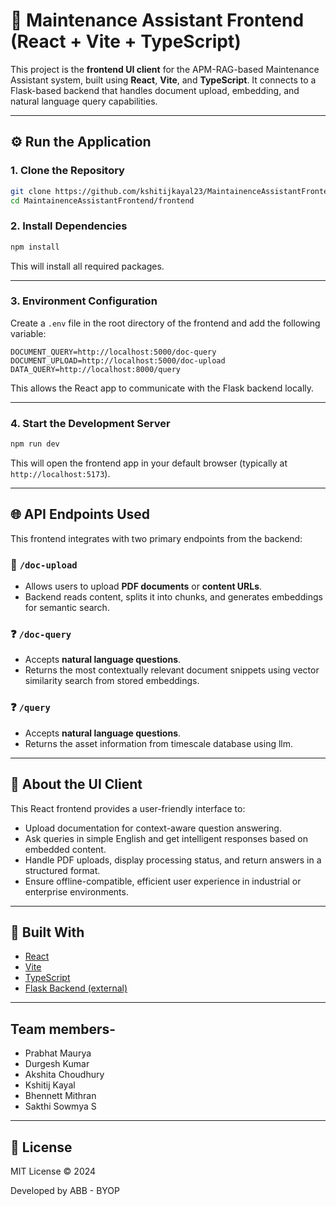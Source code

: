 # 🧠 Maintenance Assistant Frontend (React + Vite + TypeScript)

This project is the **frontend UI client** for the APM-RAG-based Maintenance Assistant system, built using **React**, **Vite**, and **TypeScript**. It connects to a Flask-based backend that handles document upload, embedding, and natural language query capabilities.

---

## ⚙️ Run the Application

### 1. Clone the Repository

```bash
git clone https://github.com/kshitijkayal23/MaintainenceAssistantFrontend
cd MaintainenceAssistantFrontend/frontend
```

### 2. Install Dependencies

```bash
npm install
```

This will install all required packages.

---

### 3. Environment Configuration

Create a `.env` file in the root directory of the frontend and add the following variable:

```env
DOCUMENT_QUERY=http://localhost:5000/doc-query 
DOCUMENT_UPLOAD=http://localhost:5000/doc-upload 
DATA_QUERY=http://localhost:8000/query
```

This allows the React app to communicate with the Flask backend locally.

---

### 4. Start the Development Server

```bash
npm run dev
```

This will open the frontend app in your default browser (typically at `http://localhost:5173`).

---

## 🌐 API Endpoints Used

This frontend integrates with two primary endpoints from the backend:

### 📄 `/doc-upload`

- Allows users to upload **PDF documents** or **content URLs**.
- Backend reads content, splits it into chunks, and generates embeddings for semantic search.

### ❓ `/doc-query`

- Accepts **natural language questions**.
- Returns the most contextually relevant document snippets using vector similarity search from stored embeddings.

### ❓ `/query`

- Accepts **natural language questions**.
- Returns the asset information from timescale database using llm.

---

## 🧹 About the UI Client

This React frontend provides a user-friendly interface to:

- Upload documentation for context-aware question answering.
- Ask queries in simple English and get intelligent responses based on embedded content.
- Handle PDF uploads, display processing status, and return answers in a structured format.
- Ensure offline-compatible, efficient user experience in industrial or enterprise environments.

---

## 🚀 Built With

- [React](https://reactjs.org/)
- [Vite](https://vitejs.dev/)
- [TypeScript](https://www.typescriptlang.org/)
- [Flask Backend (external)](https://github.com/kshitijkayal23/MaintainenceAssistantBackend)

---

## Team members-

- Prabhat Maurya
- Durgesh Kumar
- Akshita Choudhury
- Kshitij Kayal
- Bhennett Mithran
- Sakthi Sowmya S

---

## 📄 License

MIT License © 2024

Developed by ABB - BYOP



